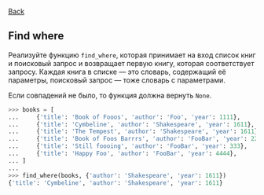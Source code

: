 [Back](../README.md)

## Find where

Реализуйте функцию `find_where`, которая принимает на вход список книг
и поисковый запрос и возвращает первую книгу, которая соответствует запросу.
Каждая книга в списке — это словарь, содержащий её параметры, поисковый
запрос — тоже словарь с параметрами.

Если совпадений не было, то функция должна вернуть `None`.

```python
>>> books = [
...     {'title': 'Book of Fooos', 'author': 'Foo', 'year': 1111},
...     {'title': 'Cymbeline', 'author': 'Shakespeare', 'year': 1611},
...     {'title': 'The Tempest', 'author': 'Shakespeare', 'year': 1611},
...     {'title': 'Book of Foos Barrrs', 'author': 'FooBar', 'year': 2222},
...     {'title': 'Still foooing', 'author': 'FooBar', 'year': 333},
...     {'title': 'Happy Foo', 'author': 'FooBar', 'year': 4444},
... ]
...
>>> find_where(books, {'author': 'Shakespeare', 'year': 1611})
{'title': 'Cymbeline', 'author': 'Shakespeare', 'year': 1611}
```
